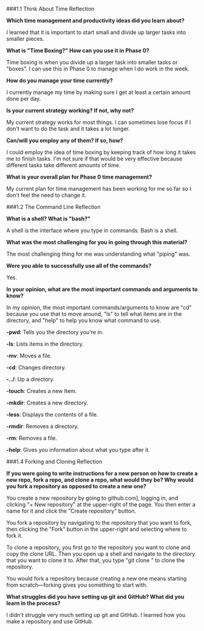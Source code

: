 ###1.1 Think About Time Reflection

**Which time management and productivity ideas did you learn about?**

I learned that it is important to start small and divide up larger tasks into smaller pieces.

**What is "Time Boxing?" How can you use it in Phase 0?**

Time boxing is when you divide up a larger task into smaller tasks or "boxes". I can use this in Phase 0 to manage when I do work in the week.

**How do you manage your time currently?**

I currently manage my time by making sure I get at least a certain amount done per day.

**Is your current strategy working? If not, why not?**

My current strategy works for most things. I can sometimes lose focus if I don't want to do the task and it takes a lot longer.

**Can/will you employ any of them? If so, how?**

I could employ the idea of time boxing by keeping track of how long it takes me to finish tasks. I'm not sure if that would be very effective because different tasks take different amounts of time.

**What is your overall plan for Phase 0 time management?**

My current plan for time management has been working for me so far so I don't feel the need to change it.


###1.2 The Command Line Reflection


**What is a shell? What is "bash?"**

A shell is the interface where you type in commands. Bash is a shell.

**What was the most challenging for you in going through this material?**

The most challenging thing for me was understanding what "piping" was.

**Were you able to successfully use all of the commands?**

Yes.

**In your opinion, what are the most important commands and arguments to know?**

In my opinion, the most important commands/arguments to know are "cd" because you use that to move around, "ls" to tell what items are in the directory, and "help" to help you know what command to use.
 

**-pwd**: Tells you the directory you're in.

**-ls**: Lists items in the directory.

**-mv**: Moves a file.

**-cd**: Changes directory.

**-../**: Up a directory.

**-touch**: Creates a new Item.

**-mkdir**: Creates a new directory.

**-less**: Displays the contents of a file.

**-rmdir**: Removes a directory.

**-rm**: Removes a file.

**-help**: Gives you information about what you type after it.


###1.4 Forking and Cloning Reflection

**If you were going to write instructions for a new person on how to create a new repo, fork a repo, and clone a repo, what would they be? Why would you fork a repository as opposed to create a new one?**

You create a new repository by going to github.com], logging in, and clicking "+ New repository" at the upper-right of the page. You then enter a name for it and click the "Create repository" button.

You fork a repository by navigating to the repository that you want to fork, then clicking the "Fork" button in the upper-right and selecting where to fork it.

To clone a repository, you first go to the repository you want to clone and copy the clone URL. Then you open up a shell and navigate to the directory that you want to clone it to. After that, you type "git clone <URL>" to clone the repository.

You would fork a repository because creating a new one means starting from scratch—forking gives you something to start with.

**What struggles did you have setting up git and GitHub? What did you learn in the process?**

I didn't struggle very much setting up git and GitHub. I learned how you make a repository and use GitHub.
